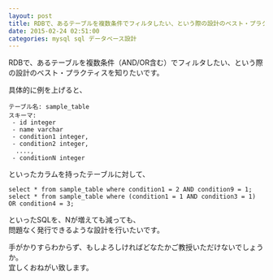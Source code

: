 ```yaml
---
layout: post
title: RDBで、あるテーブルを複数条件でフィルタしたい、という際の設計のベスト・プラクティスを知りたい
date: 2015-02-24 02:51:00
categories: mysql sql データベース設計
---
```

<p>RDBで、あるテーブルを複数条件（AND/OR含む）でフィルタしたい、という際の設計のベスト・プラクティスを知りたいです。</p>

<p>具体的に例を上げると、</p>

```
テーブル名: sample_table
スキーマ: 
 - id integer
 - name varchar
 - condition1 integer,
 - condition2 integer,
  ....,
 - conditionN integer
```

<p>といったカラムを持ったテーブルに対して、</p>

```
select * from sample_table where condition1 = 2 AND condition9 = 1;
select * from sample_table where (condition1 = 1 AND condition3 = 1) OR condition4 = 3;
```

<p>といったSQLを、Nが増えても減っても、<br>
問題なく発行できるような設計を行いたいです。</p>

<p>手がかりすらわからず、もしよろしければどなたかご教授いただけないでしょうか。<br>
宜しくおねがい致します。</p>
